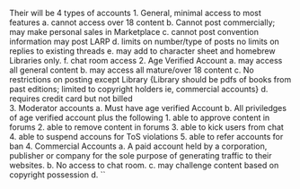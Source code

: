Their will be 4 types of accounts 
    1. General, minimal access to most features
        a. cannot access over 18 content
        b. Cannot post commercially; may make personal sales in Marketplace
        c. cannot post convention information may post LARP 
        d. limits on number/type of posts no limits on replies to existing threads
        e. may add to character sheet and homebrew Libraries only.
        f. chat room access
    2. Age Verified Account
        a. may access all general content
        b. may access all mature/over 18 content
        c. No restrictions on posting except Library {Library should be pdfs of books from past editions; limited to copyright holders ie, commercial accounts}
        d. requires credit card but not billed        
    3. Moderator accounts
        a. Must have age verified Account
        b. All priviledges of age verified account plus the following
            1. able to approve content in forums
            2. able to remove content in forums
            3. able to kick users from chat
            4. able to suspend accouns for ToS violations
            5. able to refer accounts for ban
    4. Commercial Accounts
        a. A paid account held by a corporation, publisher or company for the sole purpose of generating traffic to their websites.
        b. No access to chat room.
        c. may challenge content based on copyright possession
        d. ``
